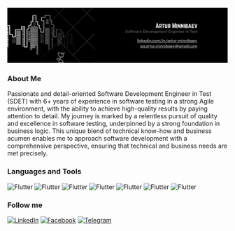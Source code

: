 ![Header](https://github.com/Artur-Minnibaev/Artur-Minnibaev/blob/main/assets/GitHub_banner.png)

### About Me

Passionate and detail-oriented Software Development Engineer in Test (SDET) with 6+ years of experience in software testing in a strong Agile environment, with the ability to achieve high-quality results by paying attention to detail. My journey is marked by a relentless pursuit of quality and excellence in software testing, underpinned by a strong foundation in business logic. This unique blend of technical know-how and business acumen enables me to approach software development with a comprehensive perspective, ensuring that technical and business needs are met precisely.

### Languages and Tools

![Flutter](https://img.shields.io/badge/Python-090909?style=for-the-badge-&logo=python&logoColor=47C5FB)
![Flutter](https://img.shields.io/badge/Selenium-090909?style=for-the-badge-&logo=selenium&logoColor=47C5FB)
![Flutter](https://img.shields.io/badge/Playwright-090909?style=for-the-badge-&logo=playwright&logoColor=47C5FB)
![Flutter](https://img.shields.io/badge/Pytest-090909?style=for-the-badge-&logo=pytest&logoColor=47C5FB)
![Flutter](https://img.shields.io/badge/PostgreSQL-090909?style=for-the-badge-&logo=postgresql&logoColor=47C5FB)
![Flutter](https://img.shields.io/badge/Docker-090909?style=for-the-badge-&logo=docker&logoColor=47C5FB)
![Flutter](https://img.shields.io/badge/SQL-090909?style=for-the-badge-&logo=mysql&logoColor=47C5FB)

### Follow me

[![LinkedIn](https://img.shields.io/badge/LinkedIn-090909?style=for-the-badge-&logo=linkedin&logoColor=47C5FB)](https://www.linkedin.com/in/artur-minnibaev/)
[![Facebook](https://img.shields.io/badge/Facebook-090909?style=for-the-badge-&logo=facebook&logoColor=47C5FB)](https://www.facebook.com/artur.minnibaev11)
[![Telegram](https://img.shields.io/badge/Telegram-090909?style=for-the-badge-&logo=telegram&logoColor=47C5FB)](https://www.t.me/artur_minnibaev)